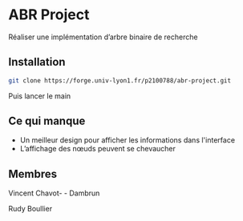 # ABR Project

Réaliser une implémentation d’arbre binaire de recherche

## Installation

```bash
git clone https://forge.univ-lyon1.fr/p2100788/abr-project.git
```

Puis lancer le main

## Ce qui manque

- Un meilleur design pour afficher les informations dans l'interface
- L’affichage des nœuds peuvent se chevaucher

## Membres

Vincent Chavot- - Dambrun

Rudy Boullier
